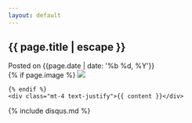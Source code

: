 ```yaml
---
layout: default
---
```


<article class="w-full max-w-none py-8">
  <head>
    <h1 class="font-extrabold leading-tight text-2xl text-gray-900 mb-4">
      {{ page.title | escape }}
    </h1>
    <time class="text-gray-500 text-sm">
      Posted on {{page.date | date: '%b %d, %Y'}}
    </time>
  </head>
  <div class="prose mt-4 max-w-none leading-6">
    {% if page.image %}
    <img
      class="object-cover w-full h-80 rounded"
      src="{{site.baseurl}}{{page.image}}"
    />

    {% endif %}
    <div class="mt-4 text-justify">{{ content }}</div>
  </div>
</article>
{% include disqus.md %}
